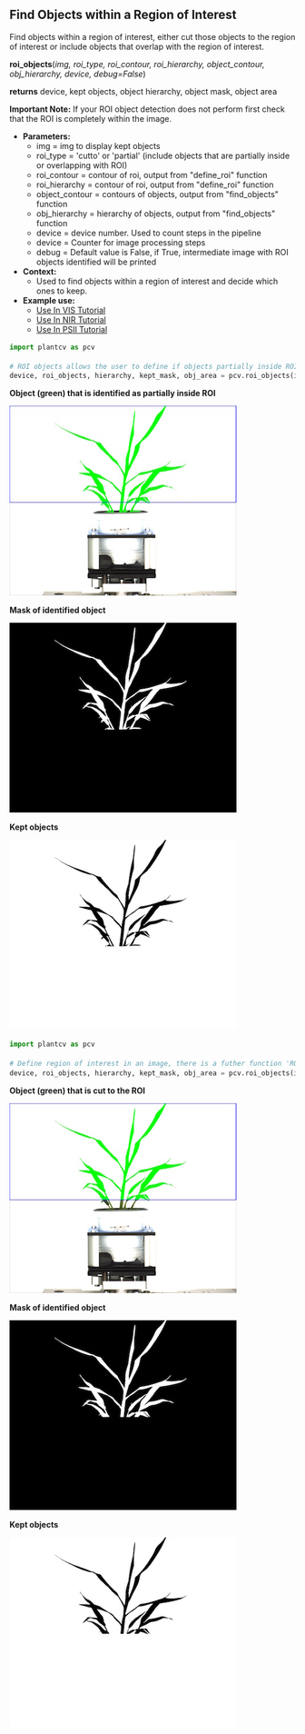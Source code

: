 ## Find Objects within a Region of Interest

Find objects within a region of interest, either cut those objects to the region of interest 
or include objects that overlap with the region of interest.

**roi_objects**(*img, roi_type, roi_contour, roi_hierarchy, object_contour, obj_hierarchy, device, debug=False*)

**returns** device, kept objects, object hierarchy, object mask, object area

**Important Note:** If your ROI object detection does not perform first check that the ROI is 
completely within the image.

- **Parameters:**
    - img = img to display kept objects
    - roi_type = 'cutto' or 'partial' (include objects that are partially inside or overlapping with ROI)
    - roi_contour = contour of roi, output from "define_roi" function
    - roi_hierarchy = contour of roi, output from "define_roi" function
    - object_contour = contours of objects, output from "find_objects" function 
    - obj_hierarchy = hierarchy of objects, output from "find_objects" function
    - device = device number.  Used to count steps in the pipeline
    - device = Counter for image processing steps
    - debug = Default value is False, if True, intermediate image with ROI objects identified will be printed 
- **Context:**
    - Used to find objects within a region of interest and decide which ones to keep.
- **Example use:**
    - [Use In VIS Tutorial](vis_tutorial.md)
    - [Use In NIR Tutorial](nir_tutorial.md)
    - [Use In PSII Tutorial](psII_tutorial.md) 

```python
import plantcv as pcv

# ROI objects allows the user to define if objects partially inside ROI are included or if objects are cut to ROI.
device, roi_objects, hierarchy, kept_mask, obj_area = pcv.roi_objects(img, 'partial', roi, roi_hierarchy, objects, obj_hierarchy, device, debug=True)
```

**Object (green) that is identified as partially inside ROI**

![Screenshot](img/documentation_images/roi_objects/obj_on_img1.jpg)

**Mask of identified object**

![Screenshot](img/documentation_images/roi_objects/mask1.jpg)

**Kept objects**

![Screenshot](img/documentation_images/roi_objects/kept_objects1.jpg)

```python
import plantcv as pcv

# Define region of interest in an image, there is a futher function 'ROI Objects' that allows the user to define if you want to include objects partially inside ROI or if you want to do cut objects to ROI.
device, roi_objects, hierarchy, kept_mask, obj_area = pcv.roi_objects(img, 'cutto', roi, roi_hierarchy, objects, obj_hierarchy, device, debug=True)
```

**Object (green) that is cut to the ROI**

![Screenshot](img/documentation_images/roi_objects/obj_on_img2.jpg)

**Mask of identified object**

![Screenshot](img/documentation_images/roi_objects/mask2.jpg)

**Kept objects**

![Screenshot](img/documentation_images/roi_objects/kept_objects2.jpg)
